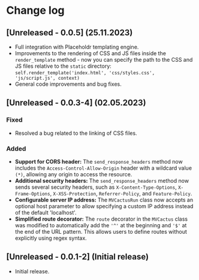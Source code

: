 # Change log

## [Unreleased - 0.0.5] (25.11.2023)
* Full integration with Placeholdr templating engine.
* Improvements to the rendering of CSS and JS files inside the `render_template` method - now you can specify the path to the CSS and JS files relative to the `static` directory: `self.render_template('index.html', 'css/styles.css', 'js/script.js', context)`
* General code improvements and bug fixes.

## [Unreleased - 0.0.3-4] (02.05.2023)

### Fixed
* Resolved a bug related to the linking of CSS files.

### Added
* **Support for CORS header:** The `send_response_headers` method now includes the `Access-Control-Allow-Origin` header with a wildcard value `(*)`, allowing any origin to access the resource.
* **Additional security headers:** The `send_response_headers` method now sends several security headers, such as `X-Content-Type-Options`, `X-Frame-Options`, `X-XSS-Protection`, `Referrer-Policy`, and `Feature-Policy`.
* **Configurable server IP address:** The `MVCactusRun` class now accepts an optional host parameter to allow specifying a custom IP address instead of the default 'localhost'.
* **Simplified route decorator:** The `route` decorator in the `MVCactus` class was modified to automatically add the `'^'` at the beginning and `'$'` at the end of the URL pattern. This allows users to define routes without explicitly using regex syntax.

## [Unreleased - 0.0.1-2] (Initial release)

* Initial release. 
